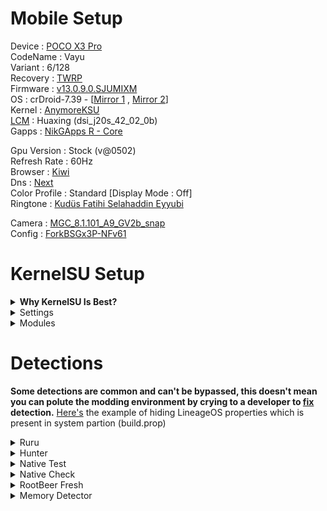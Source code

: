 # Mobile Setup

Device : [POCO X3 Pro](https://www.gsmarena.com/xiaomi_poco_x3_pro-10802.php)<br>
CodeName : Vayu<br>
Variant : 6/128<br>
Recovery : [TWRP](https://eu.dl.twrp.me/vayu/twrp-3.7.1_12-0-vayu.img.html)<br>
Firmware : [v13.0.9.0.SJUMIXM](https://xiaomifirmwareupdater.com/firmware/vayu/stable/V13.0.9.0.SJUMIXM/)<br>
OS : crDroid-7.39 - [[Mirror 1](https://sourceforge.net/projects/chiteroman/files/vayu/crDroid%20v7%20%28A11%29/crDroidAndroid-11.0-20240507-vayu-v7.39.zip/download) , [Mirror 2](https://drive.google.com/file/d/1fEUofBML5ht6Kaogp-RhlN74TewoWsya/view?usp=sharing)]<br>
Kernel : [AnymoreKSU](https://xdaforums.com/t/anymoreproject-kernel-for-poco-x3-pro.4658138/)<br>
[LCM](https://play.google.com/store/apps/details?id=ru.andr7e.deviceinfohw) : Huaxing (dsi_j20s_42_02_0b)<br>
Gapps : [NikGApps R - Core](https://sourceforge.net/projects/nikgapps/files/Releases/NikGapps-R/)<br>

Gpu Version : Stock (v@0502)<br>
Refresh Rate : 60Hz<br>
Browser : [Kiwi](https://play.google.com/store/apps/details?id=com.kiwibrowser.browser)<br>
Dns : [Next](https://nextdns.io)<br>
Color Profile : Standard [Display Mode : Off]<br>
Ringtone : [Kudüs Fatihi Selahaddin Eyyubi](https://github.com/ToucH9000/Mobile-Setup/raw/main/Files/O-Kutlu-Zaferin.zip)

Camera : [MGC_8.1.101_A9_GV2b_snap](https://1-dontsharethislink.celsoazevedo.com/file/filesc/MGC_8.1.101_A9_GV2b_snap.apk)<br>
Config : [ForkBSGx3P-NFv61](https://github.com/BEASTover9000/Mobile-Specification/releases/tag/v61)<br>

# KernelSU Setup

<details>
  <summary><b>Why KernelSU Is Best?</b></summary>
  <br>
  
1. Module system based on [OverlayFS](https://en.m.wikipedia.org/wiki/OverlayFS).
2. Lock up the root power in a cage through [App Profile](https://kernelsu.org/guide/app-profile.html).<br>
</details>

<details>
  <summary>Settings</summary>
  <br>
  
![Settings](./Media/Settings.jpg)
</details>

<details>
  <summary>Modules</summary>
  <br>

  1. [Shamiko](https://github.com/LSPosed/LSPosed.github.io/releases)
  2. [Zygisk Next](https://github.com/Dr-TSNG/ZygiskNext/releases)
  3. [LSPosed MOD](https://github.com/pumPCin/LSPosed/actions)
</details>

# Detections

**Some detections are common and can't be bypassed, this doesn't mean you can polute the modding environment by crying to a developer to [fix](https://github.com/ToucH9000/PIFvayuLOS/blob/main/Details.md) detection.** [Here's](https://github.com/ToucH9000/Mobile-Setup/blob/main/Files/CRDbuild.prop) the example of hiding LineageOS properties which is present in system partion (build.prop)

<details>
  <summary>Ruru</summary>
<br>

![Ruru](./Media/Ruru.jpg)
</details>
<details>
  <summary>Hunter</summary>
<br>

![Hunter](./Media/Hunter.jpg)
</details>
<details>
  <summary>Native Test</summary>
<br>

![Native-Test](./Media/Native-Test.jpg)
</details>
<details>
  <summary>Native Check</summary>
<br>

![Native-Check](./Media/Native-Check.jpg)
</details>
<details>
  <summary>RootBeer Fresh</summary>
<br>

![RootbBeer-Fresh](./Media/RootBeer-Fresh.jpg)
</details>
<details>
  <summary>Memory Detector</summary>
<br>

![Memory-Detector](./Media/Memory-Detector.jpg)
</details>
